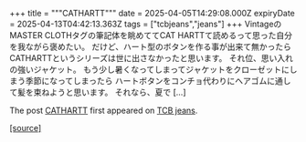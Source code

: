 +++
title = """CATHARTT"""
date = 2025-04-05T14:29:08.000Z
expiryDate = 2025-04-13T04:42:13.363Z
tags = ["tcbjeans","jeans"]
+++
VintageのMASTER CLOTHタグの筆記体を眺めててCAT HARTTて読めるって思った自分を我ながら褒めたい。 だけど、ハート型のボタンを作る事が出来て無かったらCATHARTTというシリーズは世に出さなかったと思います。 それ位、思い入れの強いジャケット。 もう少し暑くなってしまってジャケットをクローゼットにしまう季節になってしまったら ハートボタンをコンチョ代わりにヘアゴムに通して髪を束ねようと思います。 それなら、夏で \[…\]

The post [CATHARTT](http://tcbjeans.com/2025/04/05/51900) first appeared on [TCB jeans](http://tcbjeans.com).

[[source]](http://tcbjeans.com/2025/04/05/51900)
